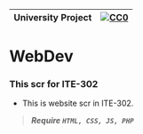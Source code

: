 |University Project|[![CC0](https://licensebuttons.net/p/zero/1.0/88x31.png)](https://creativecommons.org/publicdomain/zero/1.0/)|
|----|----|

# WebDev

### This scr for ITE-302 </n>

* This is website scr in ITE-302. </n>

>***Require `HTML, CSS, JS, PHP`***


